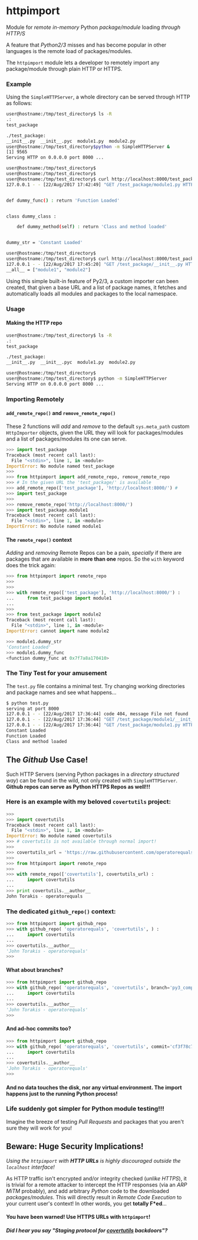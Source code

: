 # httpimport
Module for _remote_ _in-memory_ Python _package/module_ loading _through HTTP/S_

A feature that _Python2/3_ misses and has become popular in other languages is the remote load of packages/modules.

The `httpimport` module lets a developer to remotely import any package/module through plain HTTP or HTTPS.

### Example

Using the `SimpleHTTPServer`, a whole directory can be served through HTTP as follows:

```bash
user@hostname:/tmp/test_directory$ ls -R
.:
test_package

./test_package:
__init__.py  __init__.pyc  module1.py  module2.py
user@hostname:/tmp/test_directory$python -m SimpleHTTPServer &
[1] 9565
Serving HTTP on 0.0.0.0 port 8000 ...

user@hostname:/tmp/test_directory$
user@hostname:/tmp/test_directory$
user@hostname:/tmp/test_directory$ curl http://localhost:8000/test_package/module1.py
127.0.0.1 - - [22/Aug/2017 17:42:49] "GET /test_package/module1.py HTTP/1.1" 200 -


def dummy_func() : return 'Function Loaded'


class dummy_class :

	def dummy_method(self) : return 'Class and method loaded'


dummy_str = 'Constant Loaded'

user@hostname:/tmp/test_directory$
user@hostname:/tmp/test_directory$ curl http://localhost:8000/test_package/__init__.py
127.0.0.1 - - [22/Aug/2017 17:45:20] "GET /test_package/__init__.py HTTP/1.1" 200 -
__all__ = ["module1", "module2"]

```

Using this simple built-in feature of Py2/3, a custom importer can been created, that given a base URL and a list of package names, it fetches and automatically loads all modules and packages to the local namespace.


### Usage

#### Making the HTTP repo

```bash
user@hostname:/tmp/test_directory$ ls -R
.:
test_package

./test_package:
__init__.py  __init__.pyc  module1.py  module2.py

user@hostname:/tmp/test_directory$
user@hostname:/tmp/test_directory$ python -m SimpleHTTPServer
Serving HTTP on 0.0.0.0 port 8000 ...

```

### Importing Remotely
#### `add_remote_repo()` and `remove_remote_repo()`

These 2 functions will _add_ and _remove_ to the default `sys.meta_path` custom `HttpImporter` objects, given the URL they will look for packages/modules and a list of packages/modules its one can serve.

```python
>>> import test_package
Traceback (most recent call last):
  File "<stdin>", line 1, in <module>
ImportError: No module named test_package
>>>
>>> from httpimport import add_remote_repo, remove_remote_repo
>>> # In the given URL the 'test_package/' is available
>>> add_remote_repo(['test_package'], 'http://localhost:8000/') #  
>>> import test_package
>>>
>>> remove_remote_repo('http://localhost:8000/')
>>> import test_package.module1
Traceback (most recent call last):
  File "<stdin>", line 1, in <module>
ImportError: No module named module1

```

#### The `remote_repo()` context
_Adding_ and _removing_ Remote Repos can be a pain, _specially_ if there are packages that are available in **more than one** repos. So the `with` keyword does the trick again:

```python
>>> from httpimport import remote_repo
>>>
>>>
>>> with remote_repo(['test_package'], 'http://localhost:8000/') :
...     from test_package import module1
...
>>>
>>> from test_package import module2
Traceback (most recent call last):
  File "<stdin>", line 1, in <module>
ImportError: cannot import name module2

>>> module1.dummy_str
'Constant Loaded'
>>> module1.dummy_func
<function dummy_func at 0x7f7a8a170410>
```

### The Tiny Test for your amusement

The `test.py` file contains a minimal test. Try changing working directories and package names and see what happens...

```bash
$ python test.py
serving at port 8000
127.0.0.1 - - [22/Aug/2017 17:36:44] code 404, message File not found
127.0.0.1 - - [22/Aug/2017 17:36:44] "GET /test_package/module1/__init__.py HTTP/1.1" 404 -
127.0.0.1 - - [22/Aug/2017 17:36:44] "GET /test_package/module1.py HTTP/1.1" 200 -
Constant Loaded
Function Loaded
Class and method loaded

```

## The _Github_ Use Case!

Such HTTP Servers (serving Python packages in a _directory structured way_) can be found in the wild, not only created with `SimpleHTTPServer`.
**Github repos can serve as Python HTTPS Repos as well!!!**

### Here is an example with my beloved `covertutils` project:
```python
>>>
>>> import covertutils
Traceback (most recent call last):
  File "<stdin>", line 1, in <module>
ImportError: No module named covertutils
>>>	# covertutils is not available through normal import!
>>>
>>> covertutils_url = 'https://raw.githubusercontent.com/operatorequals/covertutils/master/'
>>>
>>> from httpimport import remote_repo
>>>
>>> with remote_repo(['covertutils'], covertutils_url) :
...     import covertutils
...
>>> print covertutils.__author__
John Torakis - operatorequals
```


### The **dedicated** `github_repo()` context:
```python
>>> from httpimport import github_repo
>>> with github_repo( 'operatorequals', 'covertutils', ) :
...     import covertutils
...
>>> covertutils.__author__
'John Torakis - operatorequals'
>>>
```
#### What about branches?
```python
>>> from httpimport import github_repo
>>> with github_repo( 'operatorequals', 'covertutils', branch='py3_compatibility' ) :
...     import covertutils
...
>>> covertutils.__author__
'John Torakis - operatorequals'
>>>
```

#### And ad-hoc commits too?
```python
>>> from httpimport import github_repo
>>> with github_repo( 'operatorequals', 'covertutils', commit='cf3f78c77c437edf2c291bd5b4ed27e0a93e6a77' ) :
...     import covertutils
...
>>> covertutils.__author__
'John Torakis - operatorequals'
>>>
```


#### And no data touches the disk, nor any virtual environment. The import happens just to the running Python process!
### Life suddenly got simpler for Python module testing!!!
Imagine the breeze of testing _Pull Requests_ and packages that you aren't sure they will work for you!





## Beware: **Huge Security Implications!**
_Using the `httpimport` with **HTTP URLs** is highly discouraged outside the `localhost` interface!_
  
As HTTP traffic isn't encrypted and/or integrity checked (_unlike HTTPS_), it is trivial for a remote attacker to intercept the HTTP responses (via an _ARP MiTM_ probably), and add arbitrary _Python_ code to the downloaded _packages/modules_.
This will directly result in _Remote Code Execution_ to your current user's context! In other words, you get **totally F\*ed**...
#### You have been warned! Use **HTTPS URLs** with `httpimport`!




##### Did I hear you say "Staging protocol for [covertutils](https://github.com/operatorequals/covertutils) backdoors"?
